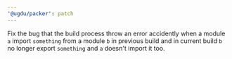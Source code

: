 ```yaml
---
'@ugdu/packer': patch
---
```


Fix the bug that the build process throw an error accidently when a module `a` import `something` from a module `b` in previous build and in current build `b` no longer export `something` and `a` doesn't import it too.
